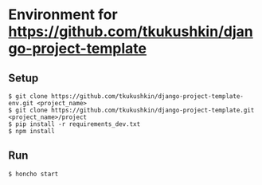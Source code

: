 # Environment for https://github.com/tkukushkin/django-project-template

## Setup

```
$ git clone https://github.com/tkukushkin/django-project-template-env.git <project_name>
$ git clone https://github.com/tkukushkin/django-project-template.git <project_name>/project
$ pip install -r requirements_dev.txt
$ npm install
```

## Run

```
$ honcho start
```
